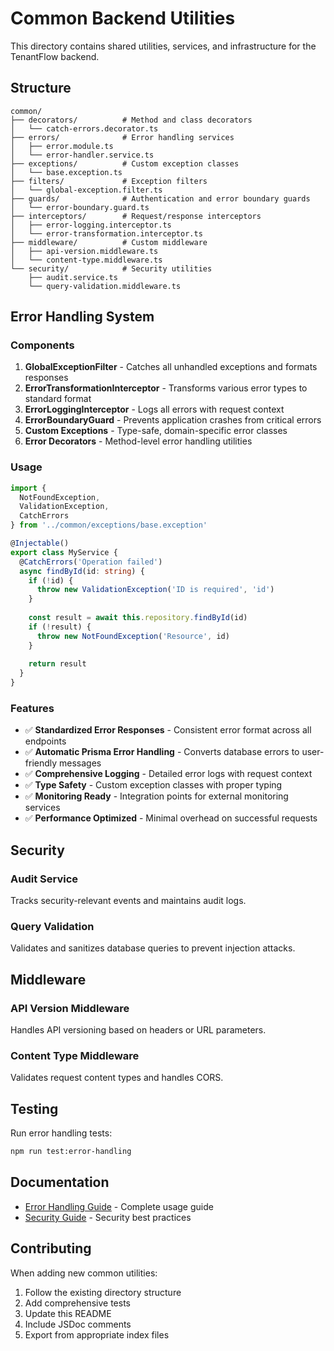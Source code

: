 # Common Backend Utilities

This directory contains shared utilities, services, and infrastructure for the TenantFlow backend.

## Structure

```
common/
├── decorators/          # Method and class decorators
│   └── catch-errors.decorator.ts
├── errors/              # Error handling services
│   ├── error.module.ts
│   └── error-handler.service.ts
├── exceptions/          # Custom exception classes
│   └── base.exception.ts
├── filters/             # Exception filters
│   └── global-exception.filter.ts
├── guards/              # Authentication and error boundary guards
│   └── error-boundary.guard.ts
├── interceptors/        # Request/response interceptors
│   ├── error-logging.interceptor.ts
│   └── error-transformation.interceptor.ts
├── middleware/          # Custom middleware
│   ├── api-version.middleware.ts
│   └── content-type.middleware.ts
└── security/            # Security utilities
    ├── audit.service.ts
    └── query-validation.middleware.ts
```

## Error Handling System

### Components

1. **GlobalExceptionFilter** - Catches all unhandled exceptions and formats responses
2. **ErrorTransformationInterceptor** - Transforms various error types to standard format
3. **ErrorLoggingInterceptor** - Logs all errors with request context
4. **ErrorBoundaryGuard** - Prevents application crashes from critical errors
5. **Custom Exceptions** - Type-safe, domain-specific error classes
6. **Error Decorators** - Method-level error handling utilities

### Usage

```typescript
import { 
  NotFoundException, 
  ValidationException,
  CatchErrors 
} from '../common/exceptions/base.exception'

@Injectable()
export class MyService {
  @CatchErrors('Operation failed')
  async findById(id: string) {
    if (!id) {
      throw new ValidationException('ID is required', 'id')
    }
    
    const result = await this.repository.findById(id)
    if (!result) {
      throw new NotFoundException('Resource', id)
    }
    
    return result
  }
}
```

### Features

- ✅ **Standardized Error Responses** - Consistent error format across all endpoints
- ✅ **Automatic Prisma Error Handling** - Converts database errors to user-friendly messages
- ✅ **Comprehensive Logging** - Detailed error logs with request context
- ✅ **Type Safety** - Custom exception classes with proper typing
- ✅ **Monitoring Ready** - Integration points for external monitoring services
- ✅ **Performance Optimized** - Minimal overhead on successful requests

## Security

### Audit Service
Tracks security-relevant events and maintains audit logs.

### Query Validation
Validates and sanitizes database queries to prevent injection attacks.

## Middleware

### API Version Middleware
Handles API versioning based on headers or URL parameters.

### Content Type Middleware  
Validates request content types and handles CORS.

## Testing

Run error handling tests:
```bash
npm run test:error-handling
```

## Documentation

- [Error Handling Guide](../../../docs/error-handling-guide.md) - Complete usage guide
- [Security Guide](../../../docs/security-guide.md) - Security best practices

## Contributing

When adding new common utilities:

1. Follow the existing directory structure
2. Add comprehensive tests
3. Update this README
4. Include JSDoc comments
5. Export from appropriate index files